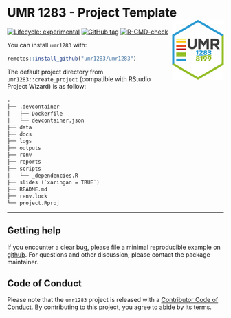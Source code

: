 # UMR 1283 - Project Template <a href='https://umr1283.github.io/umr1283'><img src='man/figures/logo.png' align="right" height="139" /></a>

<!-- badges: start -->

[![Lifecycle:
experimental](https://img.shields.io/badge/lifecycle-experimental-orange.svg)](https://www.tidyverse.org/lifecycle/#experimental)
[![GitHub
tag](https://img.shields.io/github/tag/umr1283/umr1283.svg?label=latest%20tag&include_prereleases)](https://github.com/umr1283/umr1283)
[![R-CMD-check](https://github.com/umr1283/umr1283/actions/workflows/check-pak.yaml/badge.svg)](https://github.com/umr1283/umr1283/actions/workflows/check-pak.yaml)
<!-- badges: end -->

You can install `umr1283` with:

``` r
remotes::install_github("umr1283/umr1283")
```

The default project directory from `umr1283::create_project` (compatible
with RStudio Project Wizard) is as follow:

``` text
.
├── .devcontainer
│   ├── Dockerfile
│   └── devcontainer.json
├── data
├── docs
├── logs
├── outputs
├── renv
├── reports
├── scripts
│   └── _dependencies.R
├── slides (`xaringan = TRUE`)
├── README.md
├── renv.lock
└── project.Rproj
```

------------------------------------------------------------------------

## Getting help

If you encounter a clear bug, please file a minimal reproducible example
on [github](https://github.com/umr1283/umr1283/issues). For questions
and other discussion, please contact the package maintainer.

## Code of Conduct

Please note that the `umr1283` project is released with a [Contributor
Code of
Conduct](https://contributor-covenant.org/version/2/0/CODE_OF_CONDUCT.html).
By contributing to this project, you agree to abide by its terms.
